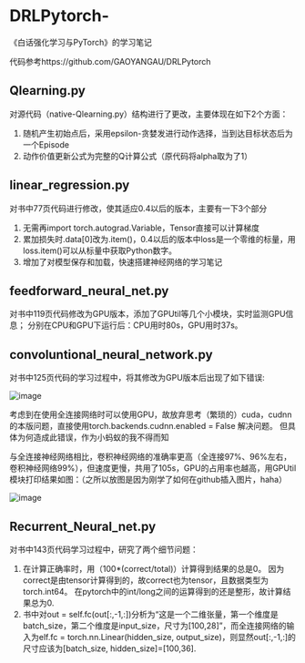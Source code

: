 # DRLPytorch-
《白话强化学习与PyTorch》的学习笔记

代码参考https://github.com/GAOYANGAU/DRLPytorch


## Qlearning.py
对源代码（native-Qlearning.py）结构进行了更改，主要体现在如下2个方面：
1. 随机产生初始点后，采用epsilon-贪婪发进行动作选择，当到达目标状态后为一个Episode
2. 动作价值更新公式为完整的Q计算公式（原代码将alpha取为了1）


## linear_regression.py 
对书中77页代码进行修改，使其适应0.4以后的版本，主要有一下3个部分
1. 无需再import torch.autograd.Variable，Tensor直接可以计算梯度
2. 累加损失时.data[0]改为.item()，0.4以后的版本中loss是一个零维的标量，用loss.item()可以从标量中获取Python数字。
3. 增加了对模型保存和加载，快速搭建神经网络的学习笔记
 
 
## feedforward_neural_net.py
对书中119页代码修改为GPU版本，添加了GPUtil等几个小模块，实时监测GPU信息；
分别在CPU和GPU下运行后：CPU用时80s，GPU用时37s。

## convoluntional_neural_network.py
对书中125页代码的学习过程中，将其修改为GPU版本后出现了如下错误:

![image](https://github.com/catziyan/DRLPytorch-/blob/master/erro.png)

考虑到在使用全连接网络时可以使用GPU，故放弃思考（繁琐的）cuda，cudnn的本版问题，直接使用torch.backends.cudnn.enabled = False 解决问题。
但具体为何造成此错误，作为小蚂蚁的我不得而知

与全连接神经网络相比，卷积神经网络的准确率更高（全连接97%、96%左右，卷积神经网络99%），但速度更慢，共用了105s，GPU的占用率也越高，用GPUtil模块打印结果如图：（之所以放图是因为刚学了如何在github插入图片，haha）

![image](https://github.com/catziyan/DRLPytorch-/blob/master/GPU.png)

## Recurrent_Neural_net.py
对书中143页代码学习过程中，研究了两个细节问题：
1. 在计算正确率时，用（100*(correct/total)）计算得到结果的总是0。 因为correct是由tensor计算得到的，故correct也为tensor，且数据类型为torch.int64。 在pytorch中的int/long之间的运算得到的还是整形，故计算结果总为0.
2. 书中对out = self.fc(out[:,-1,:])分析为“这是一个二维张量，第一个维度是batch_size，第二个维度是input_size，尺寸为[100,28]”，而全连接网络的输入为elf.fc = torch.nn.Linear(hidden_size, output_size)，则显然out[:,-1,:]的尺寸应该为[batch_size, hidden_size]=[100,36].
